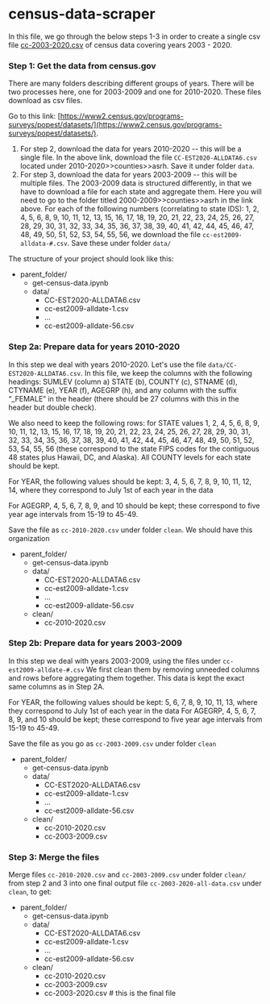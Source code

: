 # census-data-scraper


In this file, we go through the below steps 1-3 in order to create a single csv file [cc-2003-2020.csv](clean/cc-2003-2020.csv) of census data covering years 2003 - 2020.


### Step 1: Get the data from census.gov

There are many folders describing different groups of years. There will be two processes here, one for 2003-2009 and one for 2010-2020. These files download as csv files.
 
Go to this link: [https://www2.census.gov/programs-surveys/popest/datasets/](https://www2.census.gov/programs-surveys/popest/datasets/).

1. For step 2, download the data for years 2010-2020 -- this will be a single file. In the above link, download the file `CC-EST2020-ALLDATA6.csv` located under 2010-2020>>counties>>asrh. Save it under folder `data`.
2. For step 3, download the data for years 2003-2009 -- this will be multiple files. The 2003-2009 data is structured differently, in that we have to download a file for each state and aggregate them. Here you will need to go to the folder titled 2000-2009>>counties>>asrh in the link above.
For each of the following numbers (correlating to state IDS): 1, 2, 4, 5, 6, 8, 9, 10, 11, 12, 13, 15, 16, 17, 18, 19, 20, 21, 22, 23, 24, 25, 26, 27, 28, 29, 30, 31, 32, 33, 34, 35, 36, 37, 38, 39, 40, 41, 42, 44, 45, 46, 47, 48, 49, 50, 51, 52, 53, 54, 55, 56, we download the file `cc-est2009-alldata-#.csv`. Save these under folder `data/`

The structure of your project should look like this:

- parent_folder/
    - get-census-data.ipynb
    - data/
        -  CC-EST2020-ALLDATA6.csv
        -  cc-est2009-alldate-1.csv
        -  ...
        -  cc-est2009-alldate-56.csv

 ### Step 2a: Prepare data for years 2010-2020
In this step we deal with years 2010-2020. Let's use the file  `data/CC-EST2020-ALLDATA6.csv`. In this file, we keep the columns with the following headings: SUMLEV (column a) STATE (b), COUNTY (c), STNAME (d), CTYNAME (e), YEAR (f), AGEGRP (h), and any column with the suffix “_FEMALE” in the header (there should be 27 columns with this in the header but double check).
 
We also need to keep the following rows:
for STATE values 1, 2, 4, 5, 6, 8, 9, 10, 11, 12, 13, 15, 16, 17, 18, 19, 20, 21, 22, 23, 24, 25, 26, 27, 28, 29, 30, 31, 32, 33, 34, 35, 36, 37, 38, 39, 40, 41, 42, 44, 45, 46, 47, 48, 49, 50, 51, 52, 53, 54, 55, 56 (these correspond to the state FIPS codes for the contiguous 48 states plus Hawaii, DC, and Alaska). All COUNTY levels for each state should be kept.
 
For YEAR, the following values should be kept: 3, 4, 5, 6, 7, 8, 9, 10, 11, 12, 14, where they correspond to July 1st of each year in the data
 
For AGEGRP, 4, 5, 6, 7, 8, 9, and 10 should be kept; these correspond to five year age intervals from 15-19 to 45-49.
 
Save the file as `cc-2010-2020.csv` under folder `clean`. We should have this organization

- parent_folder/
    - get-census-data.ipynb
    - data/
        -  CC-EST2020-ALLDATA6.csv
        -  cc-est2009-alldate-1.csv
        -  ...
        -  cc-est2009-alldate-56.csv
    - clean/
        -  cc-2010-2020.csv

### Step 2b: Prepare data for years 2003-2009
In this step we deal with years 2003-2009, using the files under `cc-est2009-alldate-#.csv` We first clean them by removing unneeded columns and rows before aggregating them together. This data is kept the exact same columns as in Step 2A.
 
For YEAR, the following values should be kept: 5, 6, 7, 8, 9, 10, 11, 13, where they correspond to July 1st of each year in the data
For AGEGRP, 4, 5, 6, 7, 8, 9, and 10 should be kept; these correspond to five year age intervals from 15-19 to 45-49.

Save the file as you go as `cc-2003-2009.csv` under folder `clean`

- parent_folder/
    - get-census-data.ipynb
    - data/
        -  CC-EST2020-ALLDATA6.csv
        -  cc-est2009-alldate-1.csv
        -  ...
        -  cc-est2009-alldate-56.csv
    - clean/
        -  cc-2010-2020.csv
        -  cc-2003-2009.csv

### Step 3: Merge the files  
Merge files `cc-2010-2020.csv` and `cc-2003-2009.csv` under folder `clean/` from step 2 and 3 into one final output file `cc-2003-2020-all-data.csv` under `clean`, to get: 

- parent_folder/
    - get-census-data.ipynb
    - data/
        -  CC-EST2020-ALLDATA6.csv
        -  cc-est2009-alldate-1.csv
        -  ...
        -  cc-est2009-alldate-56.csv
    - clean/
        -  cc-2010-2020.csv
        -  cc-2003-2009.csv
        -  cc-2003-2020.csv # this is the final file 
